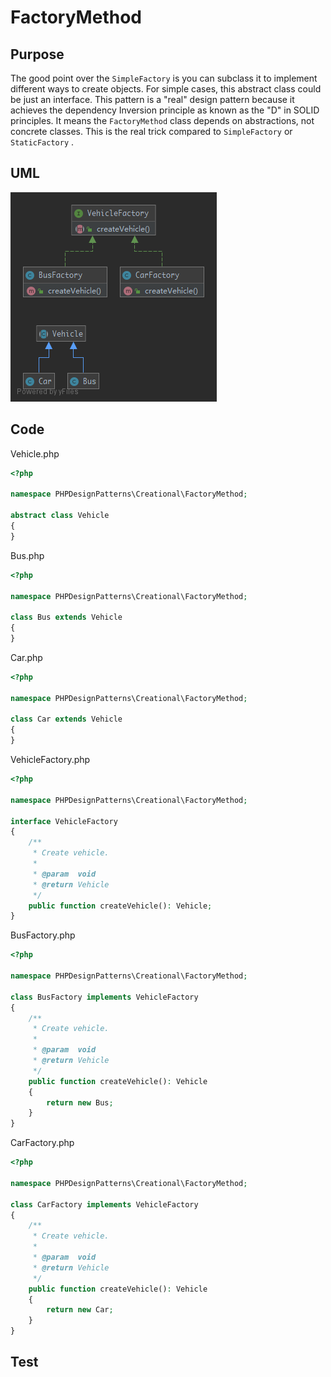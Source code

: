 # FactoryMethod

## Purpose

The good point over the `SimpleFactory` is you can subclass it to implement different ways to create objects. For simple cases, this abstract class could be just an interface. This pattern is a "real" design pattern because it achieves the dependency Inversion principle as known as the "D" in SOLID principles. It means the `FactoryMethod` class depends on abstractions, not concrete classes. This is the real trick compared to `SimpleFactory` or `StaticFactory` .

## UML

![FactoryMethod](FactoryMethod.png)

## Code

Vehicle.php

```php
<?php

namespace PHPDesignPatterns\Creational\FactoryMethod;

abstract class Vehicle
{
}

```

Bus.php

```php
<?php

namespace PHPDesignPatterns\Creational\FactoryMethod;

class Bus extends Vehicle
{
}

```

Car.php

```php
<?php

namespace PHPDesignPatterns\Creational\FactoryMethod;

class Car extends Vehicle
{
}

```

VehicleFactory.php

```php
<?php

namespace PHPDesignPatterns\Creational\FactoryMethod;

interface VehicleFactory
{
    /**
     * Create vehicle.
     *
     * @param  void
     * @return Vehicle
     */
    public function createVehicle(): Vehicle;
}

```

BusFactory.php

```php
<?php

namespace PHPDesignPatterns\Creational\FactoryMethod;

class BusFactory implements VehicleFactory
{
    /**
     * Create vehicle.
     *
     * @param  void
     * @return Vehicle
     */
    public function createVehicle(): Vehicle
    {
        return new Bus;
    }
}

```

CarFactory.php

```php
<?php

namespace PHPDesignPatterns\Creational\FactoryMethod;

class CarFactory implements VehicleFactory
{
    /**
     * Create vehicle.
     *
     * @param  void
     * @return Vehicle
     */
    public function createVehicle(): Vehicle
    {
        return new Car;
    }
}

```

## Test